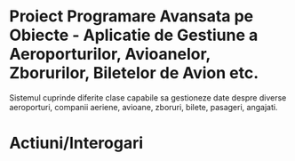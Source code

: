 # Proiect Programare Avansata pe Obiecte - Aplicatie de Gestiune a Aeroporturilor, Avioanelor, Zborurilor, Biletelor de Avion etc.

Sistemul cuprinde diferite clase capabile sa gestioneze date despre diverse aeroporturi, companii aeriene, avioane, zboruri, bilete, pasageri, angajati.

# Actiuni/Interogari




